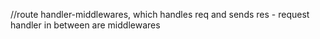 //route handler-middlewares, which handles req and sends res - request handler in between are middlewares
